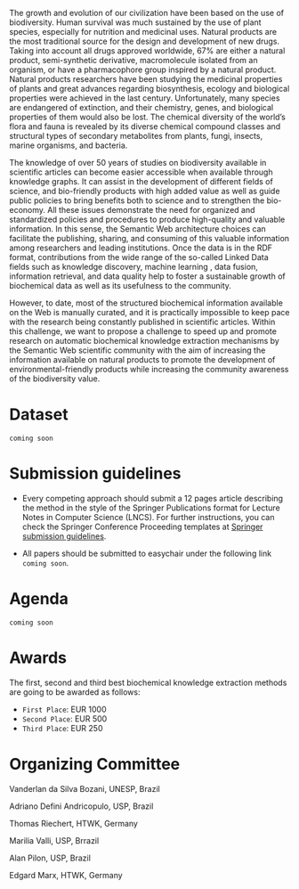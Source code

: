 The growth and evolution of our civilization have been based on the use of biodiversity. Human survival was much sustained by the use of plant species, especially for nutrition and medicinal uses. Natural products are the most traditional source for the design and development of new drugs. Taking into account all drugs approved worldwide, 67% are either a natural product, semi-synthetic derivative, macromolecule isolated from an organism, or have a pharmacophore group inspired by a natural product. Natural products researchers have been studying the medicinal properties of plants and great advances regarding biosynthesis, ecology and biological properties were achieved in the last century. Unfortunately, many species are endangered of extinction, and their chemistry, genes, and biological properties of them would also be lost. The chemical diversity of the world’s flora and fauna is revealed by its diverse chemical compound classes and structural types of secondary metabolites from plants, fungi, insects, marine organisms, and bacteria. 

The knowledge of over 50 years of studies on biodiversity available in scientific articles can become easier accessible when available through knowledge graphs. It can assist in the development of different fields of science, and bio-friendly products with high added value as well as guide public policies to bring benefits both to science and to strengthen the bio-economy. All these issues demonstrate the need for organized and standardized policies and procedures to produce high-quality and valuable information. In this sense, the Semantic Web architecture choices can facilitate the publishing, sharing, and consuming of this valuable information among researchers and leading institutions. Once the data is in the RDF format, contributions from the wide range of the so-called Linked Data fields such as knowledge discovery, machine learning , data fusion, information retrieval, and data quality help to foster a sustainable growth of biochemical data as well as its usefulness to the community. 

However, to date, most of the structured biochemical information available on the Web is manually curated, and it is practically impossible to keep pace with the research being constantly published in scientific articles. Within this challenge, we want to propose a challenge to speed up and promote research on automatic biochemical knowledge extraction mechanisms by the Semantic Web scientific community with the aim of increasing the information available on natural products to promote the development of environmental-friendly products while increasing the community awareness of the biodiversity value.

# Dataset

``coming soon``

# Submission guidelines

- Every competing approach should submit a 12 pages article describing the method in the style of the Springer Publications format for Lecture Notes in Computer Science (LNCS). For further instructions, you can check the Springer Conference Proceeding templates at [Springer submission guidelines](https://www.springer.com/de/it-informatik/lncs/conference-proceedings-guidelines).

- All papers should be submitted to easychair under the following link  ``coming soon``.


# Agenda

``coming soon``

# Awards

The first, second and third best biochemical knowledge extraction methods are going to be awarded as follows:

- ``First Place``: EUR 1000
- ``Second Place``: EUR 500
- ``Third Place``: EUR 250

# Organizing Committee

Vanderlan da Silva Bozani, UNESP, Brazil

Adriano Defini Andricopulo, USP, Brazil

Thomas Riechert, HTWK, Germany

Marilia Valli, USP, Brrazil

Alan Pilon, USP, Brazil

Edgard Marx, HTWK, Germany


